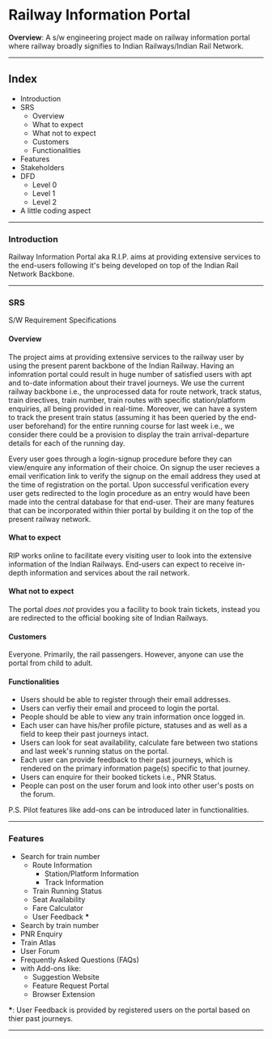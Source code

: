 # Railway Information Portal

**Overview**: A s/w engineering project made on railway information portal where railway broadly signifies to Indian Railways/Indian Rail Network.

---

## Index

- Introduction
- SRS
  - Overview
  - What to expect
  - What not to expect
  - Customers
  - Functionalities
- Features
- Stakeholders
- DFD
  - Level 0
  - Level 1
  - Level 2
- A little coding aspect

---

### Introduction

Railway Information Portal aka R.I.P. aims at providing extensive services to the end-users following it's being developed on top of the Indian Rail Network Backbone.

---

### SRS

S/W Requirement Specifications

#### Overview

The project aims at providing extensive services to the railway user by using the present parent backbone of the Indian Railway. Having an infomration portal could result in huge number of satisfied users with apt and to-date information about their travel journeys. We use the current railway backbone i.e., the unprocessed data for route network, track status, train directives, train number, train routes with specific station/platform enquiries, all being provided in real-time. Moreover, we can have a system to track the present train status (assuming it has been queried by the end-user beforehand) for the entire running course for last week i.e., we consider there could be a provision to display the train arrival-departure details for each of the running day.

Every user goes through a login-signup procedure before they can view/enquire any information of their choice. On signup the user recieves a email verification link to verify the signup on the email address they used at the time of registration on the portal. Upon successful verification every user gets redirected to the login procedure as an entry would have been made into the central database for that end-user. Their are many features that can be incorporated within thier portal by building it on the top of the present railway network.

#### What to expect

RIP works online to facilitate every visiting user to look into the extensive information of the Indian Railways. End-users can expect to receive in-depth information and services about the rail network.

#### What not to expect

The portal *does not* provides you a facility to book train tickets, instead you are redirected to the official booking site of Indian Railways.

#### Customers

Everyone. Primarily, the rail passengers. However, anyone can use the portal from child to adult.

#### Functionalities

- Users should be able to register through their email addresses.
- Users can verfiy their email and proceed to login the portal.
- People should be able to view any train information once logged in.
- Each user can have his/her profile picture, statuses and as well as a field to keep their past journeys intact.
- Users can look for seat availability, calculate fare between two stations and last week's running status on the portal.
- Each user can provide feedback to their past journeys, which is rendered on the primary information page(s) specific to that journey.
- Users can enquire for their booked tickets i.e., PNR Status.
- People can post on the user forum and look into other user's posts on the forum.

P.S. Pilot features like add-ons can be introduced later in functionalities.

---

### Features

- Search for train number
  - Route Information
    - Station/Platform Information
    - Track Information
  - Train Running Status
  - Seat Availability
  - Fare Calculator
  - User Feedback __*__
- Search by train number
- PNR Enquiry
- Train Atlas
- User Forum
- Frequently Asked Questions (FAQs)
- with Add-ons like:
  - Suggestion Website
  - Feature Request Portal
  - Browser Extension

__*__: User Feedback is provided by registered users on the portal based on thier past journeys.

---